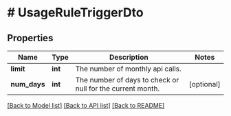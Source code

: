 # # UsageRuleTriggerDto

## Properties

Name | Type | Description | Notes
------------ | ------------- | ------------- | -------------
**limit** | **int** | The number of monthly api calls. |
**num_days** | **int** | The number of days to check or null for the current month. | [optional]

[[Back to Model list]](../../README.md#models) [[Back to API list]](../../README.md#endpoints) [[Back to README]](../../README.md)
